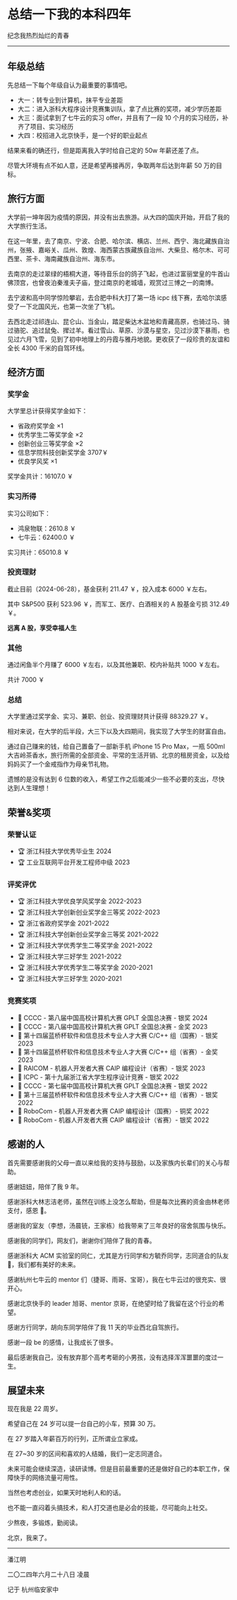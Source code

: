 # 总结一下我的本科四年


纪念我热烈灿烂的青春

<!--more-->

---

## 年级总结

先总结一下每个年级自认为最重要的事情吧。

- 大一：转专业到计算机，抹平专业差距
- 大二：进入浙科大程序设计竞赛集训队，拿了点比赛的奖项，减少学历差距
- 大三：面试拿到了七牛云的实习 offer，并且有了一段 10 个月的实习经历，补齐了项目、实习经历
- 大四：校招进入北京快手，是一个好的职业起点

结果来看的确还行，但是距离我入学时给自己定的 50w 年薪还差了点。

尽管大环境有点不如人意，还是希望再接再厉，争取两年后达到年薪 50 万的目标。

## 旅行方面

大学前一坤年因为疫情的原因，并没有出去旅游。从大四的国庆开始，开启了我的大学旅行生活。

在这一年里，去了南京、宁波、合肥、哈尔滨、横店、兰州、西宁、海北藏族自治州，张掖、嘉峪关、瓜州、敦煌、海西蒙古族藏族自治州、大柴旦、格尔木、可可西里、茶卡、海南藏族自治州、海东市。

去南京的走过翠绿的梧桐大道，等待音乐台的鸽子飞起，也进过富丽堂皇的牛首山佛顶宫，也曾夜泊秦淮夫子庙，登过南京的老城墙，观赏过三博之一的南博。

去宁波和高中同学惊险攀岩，去合肥中科大打了第一场 icpc 线下赛，去哈尔滨感受了一下北国风光，也第一次坐了飞机。

去西北走过祁连山、昆仑山、当金山，踏足柴达木盆地和青藏高原，也骑过马、骑过骆驼、追过鼠兔、撵过羊。看过雪山、草原、沙漠与星空，见过沙漠下暴雨，也见过六月飞雪，见到了初中地理上的丹霞与雅丹地貌。更收获了一段珍贵的友谊和全长 4300 千米的自驾环线。

## 经济方面

### 奖学金

大学里总计获得奖学金如下：

- 省政府奖学金 $\times 1$
- 优秀学生二等奖学金 $\times 2$
- 创新创业三等奖学金 $\times 2$
- 信息学院科技创新奖学金 $3707$￥
- 优良学风奖 $\times 1$

奖学金共计：16107.0 ￥

### 实习所得

实习公司如下：

- 鸿泉物联：2610.8 ￥
- 七牛云：62400.0 ￥

实习共计：65010.8 ￥

### 投资理财

截止目前（2024-06-28），基金获利 211.47 ￥，投入成本 6000 ￥左右。

其中 S&P500 获利 523.96 ￥，而军工、医疗、白酒相关的 A 股基金亏损 312.49 ￥。

**远离 A 股，享受幸福人生**

### 其他

通过闲鱼半个月赚了 6000 ￥左右，以及其他兼职、校内补贴共 1000 ￥左右。

共计 7000 ￥

### 总结

大学里通过奖学金、实习、兼职、创业、投资理财共计获得 88329.27 ￥。

相对来说，在大学的后半段，大三下以及大四期间，我实现了大学生的财富自由。

通过自己赚来的钱，给自己置备了一部新手机 iPhone 15 Pro Max，一瓶 500ml 大吉岭茶香水，旅行所需的全部资金、平常的生活开销、北京的租房资金，以及给妈妈买了一个金戒指作为母亲节礼物。

遗憾的是没有达到 6 位数的收入，希望工作之后能减少一些不必要的支出，尽快达到人生理想！

## 荣誉&奖项

### 荣誉认证

- 🏆 浙江科技大学优秀毕业生 2024
- 🏆 工业互联网平台开发工程师中级 2023

### 评奖评优

- 🏆 浙江科技大学优良学风奖学金 2022-2023
- 🏆 浙江科技大学创新创业奖学金三等奖 2022-2023
- 🏆 浙江省政府奖学金 2021-2022
- 🏆 浙江科技大学创新创业奖学金三等奖 2021-2022
- 🏆 浙江科技大学优秀学生二等奖学金 2021-2022
- 🏆 浙江科技大学三好学生 2021-2022
- 🏆 浙江科技大学优秀学生二等奖学金 2020-2021
- 🏆 浙江科技大学三好学生 2020-2021

### 竞赛奖项

- 🥈 CCCC - 第八届中国高校计算机大赛 GPLT 全国总决赛 - 银奖 2024
- 🥇 CCCC - 第八届中国高校计算机大赛 GPLT 全国总决赛 - 金奖 2023
- 🥈 第十四届蓝桥杯软件和信息技术专业人才大赛 C/C++ 组（国赛）- 银奖 2023
- 🥇 第十四届蓝桥杯软件和信息技术专业人才大赛 C/C++ 组（省赛）- 金奖 2023
- 🥈 RAICOM - 机器人开发者大赛 CAIP 编程设计（省赛）- 银奖 2023
- 🥈 ICPC - 第十九届浙江省大学生程序设计竞赛 - 银奖 2022
- 🥈 CCCC - 第七届中国高校计算机大赛 GPLT 全国总决赛 - 银奖 2022
- 🥈 第十三届蓝桥杯软件和信息技术专业人才大赛 C/C++ 组（省赛）- 银奖 2022
- 🥉 RoboCom - 机器人开发者大赛 CAIP 编程设计（国赛）- 铜奖 2022
- 🥈 RoboCom - 机器人开发者大赛 CAIP 编程设计（省赛）- 银奖 2022

## 感谢的人

首先需要感谢我的父母一直以来给我的支持与鼓励，以及家族内长辈们的关心与帮助。

感谢妞妞，陪伴了我 9 年。

感谢浙科大林志洁老师，虽然在训练上没怎么帮助，但是每次比赛的资金由林老师支付，感恩 🙏。

感谢我的室友（李想，汤晨铳，王家栋）给我带来了三年良好的宿舍氛围与快乐。

感谢我的同学们，网友们，谢谢你们陪伴了我的青春。

感谢浙科大 ACM 实验室的同仁，尤其是方行同学和方毓乔同学，志同道合的队友 🤝，我们都有美好的未来。

感谢杭州七牛云的 mentor 们（捷哥、雨哥、宝哥），我在七牛云过的很充实、很开心。

感谢北京快手的 leader 旭哥、mentor 京哥，在绝望时给了我留在这个行业的希望。

感谢方行同学，胡向东同学陪伴了我 11 天的毕业西北自驾旅行。

感谢一段 be 的感情，让我成长了很多。

最后感谢我自己，没有放弃那个高考考砸的小男孩，没有选择浑浑噩噩的度过一生。

## 展望未来

现在我是 22 周岁。

希望自己在 24 岁可以提一台自己的小车，预算 30 万。

在 27 岁踏入年薪百万的行列，正所谓业立家成。

在 27~30 岁的区间和喜欢的人结婚，我们一定志同道合。

未来可能会继续深造，读研读博。但是目前最重要的还是做好自己的本职工作，保障快手的网络流量可用性。

当然也考虑创业，如果天时地利人和的话。

也不能一直闷着头搞技术，和人打交道也是必会的技能，尽可能向上社交。

少熬夜，多锻炼，勤阅读。

北京，我来了。

---

潘江明

二〇二四年六月二十八日 凌晨

记于 杭州临安家中

